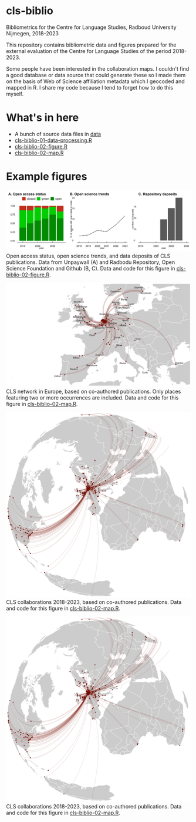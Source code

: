# cls-biblio
Bibliometrics for the Centre for Language Studies, Radboud University Nijmegen, 2018-2023

This repository contains bibliometric data and figures prepared for the external evaluation of the Centre for Language Studies of the period 2018-2023.

Some people have been interested in the collaboration maps. I couldn't find a good database or data source that could generate these so I made them on the basis of Web of Science affiliation metadata which I geocoded and mapped in R. I share my code because I tend to forget how to do this myself.

# What's in here
* A bunch of source data files in [data](data)
* [cls-biblio-01-data-processing.R](cls-biblio-01-data-processing.R)
* [cls-biblio-02-figure.R](cls-biblio-02-figures.R)
* [cls-biblio-02-map.R](cls-biblio-02-map.R)

# Example figures
![Open science developments for CLS publications](figures/panel_openscience.png)
Open access status, open science trends, and data deposits of CLS publications. Data from Unpaywall (A) and Radbodu Repository, Open Science Foundation and Github (B, C). Data and code for this figure in [cls-biblio-02-figure.R](cls-biblio-02-figures.R).

![CLS network in Europe](figures/cls-network-europe.png)
CLS network in Europe, based on co-authored publications. Only places featuring two or more occurrences are included. Data and code for this figure in [cls-biblio-02-map.R](cls-biblio-02-map.R).

![CLS collaborations 2018-2023, based on co-authored publications](figures/cls-network-globe.png)
CLS collaborations 2018-2023, based on co-authored publications. Data and code for this figure in [cls-biblio-02-map.R](cls-biblio-02-map.R).

![CLS collaborations 2018-2023, based on co-authored publications](figures/cls-network-globe.png)
CLS collaborations 2018-2023, based on co-authored publications. Data and code for this figure in [cls-biblio-02-map.R](cls-biblio-02-map.R).

